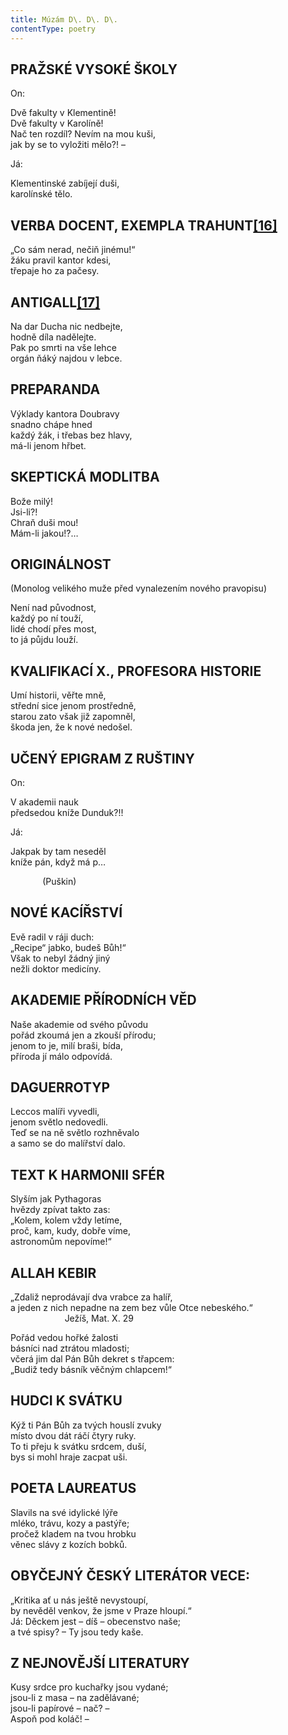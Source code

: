 ```yaml
---
title: Múzám D\. D\. D\.
contentType: poetry
---
```


<section>

## PRAŽSKÉ VYSOKÉ ŠKOLY

On:

Dvě fakulty v Klementině!  
Dvě fakulty v Karolíně!  
Nač ten rozdíl? Nevím na mou kuši,  
jak by se to vyložiti mělo?! –

Já:

Klementinské zabíjejí duši,  
karolínské tělo.

## VERBA DOCENT, EXEMPLA TRAHUNT[**\[16\]**](../Text/epigrami_020.html#_ftn16)

„Co sám nerad, nečiň jinému!“  
žáku pravil kantor kdesi,  
třepaje ho za pačesy.

## ANTIGALL[**\[17\]**](../Text/epigrami_020.html#_ftn17)

Na dar Ducha nic nedbejte,  
hodně díla nadělejte.  
Pak po smrti na vše lehce  
orgán ňáký najdou v lebce.

## PREPARANDA

Výklady kantora Doubravy  
snadno chápe hned  
každý žák, i třebas bez hlavy,  
má-li jenom hřbet.

## SKEPTICKÁ MODLITBA

Bože milý!  
Jsi-li?!  
Chraň duši mou!  
Mám-li jakou!?…

## ORIGINÁLNOST

(Monolog velikého muže před vynalezením nového pravopisu)

Není nad původnost,  
každý po ní touží,  
lidé chodí přes most,  
to já půjdu louží.

## KVALIFIKACÍ X., PROFESORA HISTORIE

Umí historii, věřte mně,  
střední sice jenom prostředně,  
starou zato však již zapomněl,  
škoda jen, že k nové nedošel.

## UČENÝ EPIGRAM Z RUŠTINY

On:

V akademii nauk  
předsedou kníže Dunduk?!!

Já:

Jakpak by tam neseděl  
kníže pán, když má p…

             (Puškin)

## NOVÉ KACÍŘSTVÍ

Evě radil v ráji duch:  
„Recipe“ jabko, budeš Bůh!“  
Však to nebyl žádný jiný  
nežli doktor medicíny.

## AKADEMIE PŘÍRODNÍCH VĚD

Naše akademie od svého původu  
pořád zkoumá jen a zkouší přírodu;  
jenom to je, milí braši, bída,  
příroda jí málo odpovídá.

## DAGUERROTYP

Leccos malíři vyvedli,  
jenom světlo nedovedli.  
Teď se na ně světlo rozhněvalo  
a samo se do malířství dalo.

## TEXT K HARMONII SFÉR

Slyším jak Pythagoras  
hvězdy zpívat takto zas:  
„Kolem, kolem vždy letíme,  
proč, kam, kudy, dobře víme,  
astronomům nepovíme!“

## ALLAH KEBIR

„Zdaliž neprodávají dva vrabce za halíř,  
a jeden z nich nepadne na zem bez vůle Otce nebeského.“  
                      Ježíš, Mat. X. 29

Pořád vedou hořké žalosti  
básníci nad ztrátou mladosti;  
včerá jim dal Pán Bůh dekret s třapcem:  
„Budiž tedy básník věčným chlapcem!“

## HUDCI K SVÁTKU

Kýž ti Pán Bůh za tvých houslí zvuky  
místo dvou dát ráčí čtyry ruky.  
To ti přeju k svátku srdcem, duší,  
bys si mohl hraje zacpat uši.

## POETA LAUREATUS

Slavils na své idylické lýře  
mléko, trávu, kozy a pastýře;  
pročež kladem na tvou hrobku  
věnec slávy z kozích bobků.

## OBYČEJNÝ ČESKÝ LITERÁTOR VECE:

„Kritika ať u nás ještě nevystoupí,  
by nevěděl venkov, že jsme v Praze hloupí.“  
Já: Děckem jest – díš – obecenstvo naše;  
a tvé spisy? – Ty jsou tedy kaše.

## Z NEJNOVĚJŠÍ LITERATURY

Kusy srdce pro kuchařky jsou vydané;  
jsou-li z masa – na zadělávané;  
jsou-li papírové – nač? –  
Aspoň pod koláč! –

</section>

[^1]: Definitio disciplinaris – věroučná definice.

[^2]: Perfectibilitas fidei catholicae – dokonalost katolické víry.

[^3]: Aus ihren Werken werder ihr sie erkennen – podle jejích skutků poznáte ji.

[^4]: Demonstratio miraculorum – důkaz zázraků.

[^5]: Ecclesia militans – církev bojující.

[^6]: Evangelium sophisticum – sofistikované, chytrácké evangelium.

[^7]: Societas Jesu – Tovaryšstvo Ježíšovo.

[^8]: Vetus testamentum praefiguravit Novum – Starý zákon, předobraz Nového.

[^9]: Erdengötter – zemští bohové.

[^10]: Oberstlandesamtsprojekt – návrh nejvyššího zemského úřadu.

[^11]: Ins Stammbuch Sr Hochgeboren – do památníku Jeho Výsosti.

[^12]: Figura inversionis – způsob obratu.

[^13]: Ius regale – panovnické právo.

[^14]: _Professor iuris examinans dicit –_ Zkoušející profesor práva praví.

[^15]: _Studiosus respondens dicit –_Odpovídající student praví.

[^16]: Verba docent, exempla trahunt – slova poučují, příklady táhnou.

[^17]: Antigall – rozuměj Gall = Havel (Havlíčkův pseudonym).

[^18]: Triplex immaculatio – trojnásobná neposkvrněnost.

[^19]: Umgang mit Menschen – styk s lidmi.

[^20]: Beata Virgo Maria jesuitis salutem – Blahoslavená Panna Maria pozdravuje jezuity.

[^21]: Les Bohémiens et les Caraïbes – Cikáni a moderní Karibové (indiánští lidojedi).

[^22]: Landtag – zemský sněm.

[^23]: Comparatio a maiori ad minus – přirovnání většího k menšímu.

[^24]: _Kollarus_, poeta magnus nec non philantropus slavicus – Kollár, velký básník a slovanský. Lidumil.

[^25]: _Gallus Borovianus_, qui habet malum cor – Havel Borovský, který má špatné srdce.

[^26]: **Kollarus** oculos sursum tollit et dicit rimum – Kollár zvedne oči vzhůru a říká rým.

[^27]: **Gallus procurrit** in scenam et despicienter dicit rimum – Havel vyběhne na scénu a s pohrdáním říká rým.

[^28]: Initium sapientiae – počátek moudrosti.

[^29]: Ex ungue leonem – podle drápu poznáš lva.

[^30]: Versus memoriales  – verše k zapamatování.
